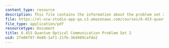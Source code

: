 ```yaml
---
content_type: resource
description: This file contains the information about the problem set 2.
file: https://ol-ocw-studio-app-qa.s3.amazonaws.com/courses/6-453-quantum-optical-communication-fall-2016/2fe06f879e881af121fb364989cafde2_MIT6_453F16_ps2.pdf
file_type: application/pdf
resourcetype: Document
title: 6.453 Quantum Optical Communication Problem Set 2
uid: 2fe06f87-9e88-1af1-21fb-364989cafde2
---
```

